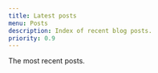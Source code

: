 ```yaml
---
title: Latest posts
menu: Posts
description: Index of recent blog posts.
priority: 0.9
---
```


The most recent posts.

